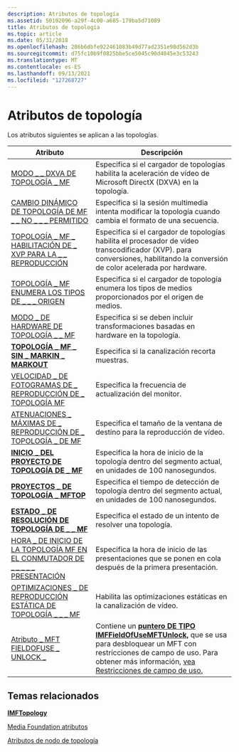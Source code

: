 ```yaml
---
description: Atributos de topología
ms.assetid: 50102096-a29f-4c00-a685-179ba5d71089
title: Atributos de topología
ms.topic: article
ms.date: 05/31/2018
ms.openlocfilehash: 286b6dbfe922461083b49d77ad2351e98d562d3b
ms.sourcegitcommit: d75fc10b9f0825bbe5ce5045c90d4045e3c53243
ms.translationtype: MT
ms.contentlocale: es-ES
ms.lasthandoff: 09/13/2021
ms.locfileid: "127268727"
---
```

# <a name="topology-attributes"></a>Atributos de topología

Los atributos siguientes se aplican a las topologías.



| Atributo                                                                                                | Descripción                                                                                                                                                                                                                        |
|----------------------------------------------------------------------------------------------------------|------------------------------------------------------------------------------------------------------------------------------------------------------------------------------------------------------------------------------------|
| [MODO \_ \_ DXVA DE TOPOLOGÍA \_ MF](mf-topology-dxva-mode.md)                                                    | Especifica si el cargador de topologías habilita la aceleración de vídeo de Microsoft DirectX (DXVA) en la topología.                                                                                                                         |
| [CAMBIO DINÁMICO DE TOPOLOGÍA DE MF \_ \_ NO \_ \_ \_ PERMITIDO](mf-topology-dynamic-change-not-allowed.md)                | Especifica si la sesión multimedia intenta modificar la topología cuando cambia el formato de una secuencia.                                                                                                                           |
| [TOPOLOGÍA \_ MF \_ HABILITACIÓN DE \_ XVP PARA LA \_ \_ REPRODUCCIÓN](mf-topology-enable-xvp-for-playback.md)                | Especifica si el cargador de topologías habilita el procesador de vídeo transcodificador (XVP). para conversiones, habilitando la conversión de color acelerada por hardware.                                                                                        |
| [TOPOLOGÍA \_ MF ENUMERA LOS TIPOS DE \_ \_ \_ ORIGEN](mf-topology-enumerate-source-types.md)                         | Especifica si el cargador de topología enumera los tipos de medios proporcionados por el origen de medios.                                                                                                                                     |
| [MODO \_ DE HARDWARE DE TOPOLOGÍA \_ \_ MF](mf-topology-hardware-mode.md)                                            | Especifica si se deben incluir transformaciones basadas en hardware en la topología.                                                                                                                                                            |
| [**TOPOLOGÍA \_ MF \_ SIN \_ MARKIN \_ MARKOUT**](mf-topology-no-markin-markout-attribute.md)                     | Especifica si la canalización recorta muestras.                                                                                                                                                                                      |
| [VELOCIDAD \_ DE FOTOGRAMAS DE \_ REPRODUCCIÓN DE \_ TOPOLOGÍA MF](mf-topology-playback-framerate.md)                                  | Especifica la frecuencia de actualización del monitor.                                                                                                                                                                                                |
| [ATENUACIONES \_ MÁXIMAS DE \_ REPRODUCCIÓN DE \_ TOPOLOGÍA \_ DE MF](mf-topology-playback-max-dims.md)                                   | Especifica el tamaño de la ventana de destino para la reproducción de vídeo.                                                                                                                                                                   |
| [**INICIO \_ DEL PROYECTO DE TOPOLOGÍA DE \_ MF**](mf-topology-projectstart-attribute.md)                                 | Especifica la hora de inicio de la topología dentro del segmento actual, en unidades de 100 nanosegundos.                                                                                                                                             |
| [**PROYECTOS \_ DE TOPOLOGÍA \_ MFTOP**](mf-topology-projectstop-attribute.md)                                   | Especifica el tiempo de detección de topología dentro del segmento actual, en unidades de 100 nanosegundos.                                                                                                                                              |
| [**ESTADO \_ DE RESOLUCIÓN DE TOPOLOGÍA DE \_ \_ MF**](mf-topology-resolution-status-attribute.md)                      | Especifica el estado de un intento de resolver una topología.                                                                                                                                                                          |
| [HORA \_ DE INICIO DE LA TOPOLOGÍA MF EN EL CONMUTADOR DE \_ \_ \_ \_ \_ PRESENTACIÓN](mf-topology-start-time-on-presentation-switch.md) | Especifica la hora de inicio de las presentaciones que se ponen en cola después de la primera presentación.                                                                                                                                           |
| [OPTIMIZACIONES \_ DE REPRODUCCIÓN ESTÁTICA DE TOPOLOGÍA \_ \_ \_ MF](mf-topology-static-playback-optimizations.md)           | Habilita las optimizaciones estáticas en la canalización de vídeo.                                                                                                                                                                                |
| [Atributo \_ MFT FIELDOFUSE \_ UNLOCK \_](mft-fieldofuse-unlock-attribute.md)                                | Contiene un [**puntero DE TIPO IMFFieldOfUseMFTUnlock,**](/windows/desktop/api/mfidl/nn-mfidl-imffieldofusemftunlock) que se usa para desbloquear un MFT con restricciones de campo de uso. Para obtener más información, [vea Restricciones de campo de uso.](field-of-use-restrictions.md) |



 

## <a name="related-topics"></a>Temas relacionados

<dl> <dt>

[**IMFTopology**](/windows/desktop/api/mfidl/nn-mfidl-imftopology)
</dt> <dt>

[Media Foundation atributos](media-foundation-attributes.md)
</dt> <dt>

[Atributos de nodo de topología](topology-node-attributes.md)
</dt> </dl>

 

 



